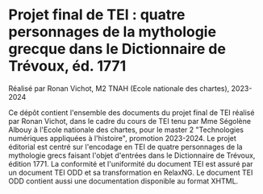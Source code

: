 # Projet final de TEI : quatre personnages de la mythologie grecque dans le Dictionnaire de Trévoux, éd. 1771
Réalisé par Ronan Vichot, M2 TNAH (Ecole nationale des chartes), 2023-2024

Ce dépôt contient l'ensemble des documents du projet final de TEI réalisé par Ronan Vichot, dans le cadre du cours de TEI tenu par Mme Ségolène Albouy à l'Ecole nationale des chartes, pour le master 2 "Technologies numériques appliquées à l'histoire", promotion 2023-2024.
Le projet éditorial est centré sur l'encodage en TEI de quatre personnages de la mythologie grecs faisant l'objet d'entrées dans le Dictionnaire de Trévoux, édition 1771. La conformité et l'uniformité du document TEI est assuré par un document TEI ODD et sa transformation en RelaxNG. Le document TEI ODD contient aussi une documentation disponible au format XHTML.

